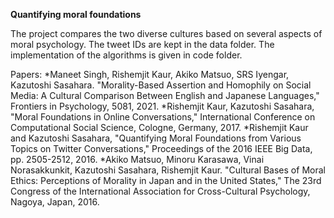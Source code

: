 **Quantifying moral foundations**

The project compares the two diverse cultures based on several aspects of moral psychology.
The tweet IDs are kept in the data folder.
The implementation of the algorithms is given in code folder.

Papers: 
*Maneet Singh, Rishemjit Kaur, Akiko Matsuo, SRS Iyengar, Kazutoshi Sasahara. "Morality-Based Assertion and Homophily on Social Media: A Cultural Comparison Between English and Japanese Languages," Frontiers in Psychology, 5081, 2021.
*Rishemjit Kaur, Kazutoshi Sasahara, "Moral Foundations in Online Conversations," International Conference on Computational Social Science, Cologne, Germany, 2017.
*Rishemjit Kaur and Kazutoshi Sasahara, "Quantifying Moral Foundations from Various Topics on Twitter Conversations," Proceedings of the 2016 IEEE Big Data, pp. 2505-2512, 2016.
*Akiko Matsuo, Minoru Karasawa, Vinai Norasakkunkit, Kazutoshi Sasahara, Rishemjit Kaur. "Cultural Bases of Moral Ethics: Perceptions of Morality in Japan and in the United States," The 23rd Congress of the International Association for Cross-Cultural Psychology, Nagoya, Japan, 2016.
